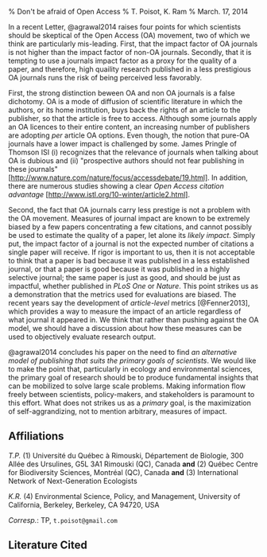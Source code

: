 % Don't be afraid of Open Access
% T. Poisot, K. Ram
% March. 17, 2014

In a recent Letter, @agrawal2014 raises four points for which scientists
should be skeptical of the Open Access (OA) movement, two of which we think
are particularly mis-leading. First, that the impact factor of OA journals
is not higher than the impact factor of non-OA journals. Secondly, that it
is tempting to use a journals impact factor as a proxy for the quality of a
paper, and therefore, high quaility research published in a less prestigious
OA journals runs the risk of being perceived less favorably.

First, the strong distinction beween OA and non OA journals is a false
dichotomy. OA is a mode of diffusion of scientific literature in which the
authors, or its home institution, buys back the rights of an article to the
publisher, so that the article is free to access. Although some journals apply
an OA licences to their entire content, an increasing number of publishers
are adopting *per* article OA options. Even though, the notion that pure-OA
journals have a lower impact is challenged by some. James Pringle of Thomson
ISI (i) recognizes that the relevance of journals when talking about OA is
dubious and (ii) "prospective authors should not fear publishing in these
journals" [http://www.nature.com/nature/focus/accessdebate/19.html]. In
addition, there are numerous studies showing a clear *Open Access citation
advantage* [http://www.istl.org/10-winter/article2.html].

Second, the fact that OA journals carry less prestige is not a problem with
the OA movement. Measures of journal impact are known to be extremely biased
by a few papers concentrating a few citations, and cannot possibly be used
to estimate the quality of a paper, let alone its *likely impact*. Simply
put, the impact factor of a journal is not the expected number of citations
a single paper will receive. If rigor is important to us, then it is not
acceptable to think that a paper is bad because it was published in a less
established journal, or that a paper is good because it was published in a
highly selective journal; the same paper is just as good, and should be just
as impactful, whether published in *PLoS One* or *Nature*. This point strikes
us as a demonstration that the metrics used for evaluations are biased. The
recent years say the development of *article-level* metrics [@Fenner2013],
which provides a way to measure the impact of an article regardless of what
journal it appeared in. We think that rather than pushing against the OA
model, we should have a discussion about how these measures can be used to
objectively evaluate research output.

@agrawal2014 concludes his paper on the need to find *an alternative model
of publishing that suits the primary goals of scientists*. We would like to
make the point that, particularly in ecology and environmental sciences, the
primary goal of research should be to produce fundamental insights that can
be mobilized to solve large scale problems. Making information flow freely
between scientists, policy-makers, and stakeholders is paramount to this
effort. What does not strikes us as a *primary* goal, is the maximization
of self-aggrandizing, not to mention arbitrary, measures of impact.

## Affiliations

*T.P.* (1) Université du Québec à Rimouski, Département de Biologie,
300 Allée des Ursulines, G5L 3A1 Rimouski (QC), Canada **and** (2)
Québec Centre for Biodiversity Sciences, Montréal (QC), Canada **and**
(3) International Network of Next-Generation Ecologists

*K.R.* (4) Environmental Science, Policy, and Management, University of
California, Berkeley, Berkeley, CA 94720, USA

*Corresp.*: TP, `t.poisot@gmail.com`

## Literature Cited

